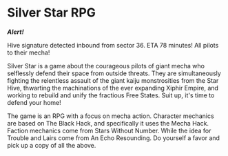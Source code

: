 # Silver Star RPG
__*Alert!*__

Hive signature detected inbound from sector 36. ETA 78 minutes! All pilots to their mecha!

Silver Star is a game about the courageous pilots of giant mecha who selflessly defend their space from outside threats. They are simultaneously fighting the relentless assault of the giant kaiju monstrosities from the Star Hive, thwarting the machinations of the ever expanding Xiphir Empire, and working to rebuild and unify the fractious Free States. Suit up, it's time to defend your home!      

The game is an RPG with a focus on mecha action. Character mechanics are based on The Black Hack, and specifically it uses the Mecha Hack. Faction mechanics come from Stars Without Number. While the idea for Trouble and Lairs come from An Echo Resounding. Do yourself a favor and pick up a copy of all the above.   

